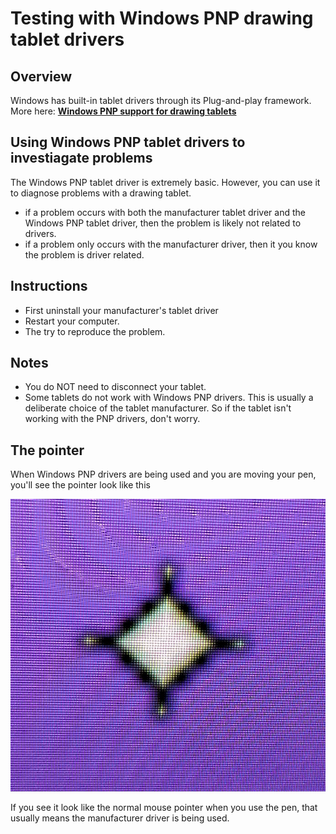 # Testing with Windows PNP drawing tablet drivers

## Overview

Windows has built-in tablet drivers through its Plug-and-play framework. More here: [**Windows PNP support for drawing tablets** ](../guides/windows/windows-pnp-support-for-drawing-tablets.md)

## Using Windows PNP tablet drivers to investiagate problems

The Windows PNP tablet driver is extremely basic. However, you can use it to diagnose problems with a drawing tablet.&#x20;

* if a problem occurs with both the manufacturer tablet driver and the Windows PNP tablet driver, then the problem is likely not related to drivers.
* if a problem only occurs with the manufacturer driver, then it you know the problem is driver related.

## **Instructions**

* First uninstall your manufacturer's tablet driver
* Restart your computer.&#x20;
* The try to reproduce the problem.

## Notes

* You do NOT need to disconnect your tablet.
* Some tablets do not work with Windows PNP drivers. This is usually a deliberate choice of the tablet manufacturer. So if the tablet isn't working with the PNP drivers, don't worry.&#x20;

## The pointer

When Windows PNP drivers are being used and you are moving your pen, you'll see the pointer look like this&#x20;

<img src="../.gitbook/assets/image (470).png" alt="" data-size="original">

If you see it look like the normal mouse pointer when you use the pen, that usually means the manufacturer driver is being used.
